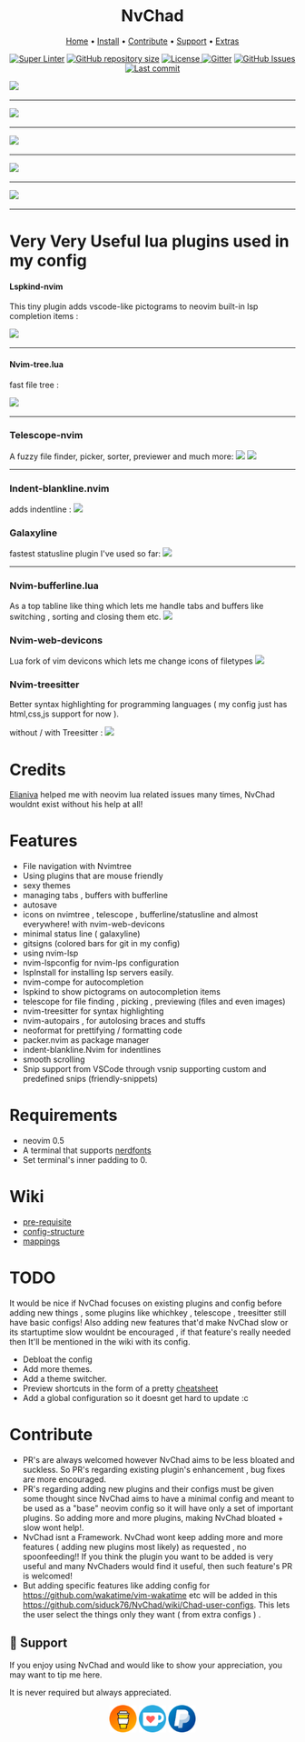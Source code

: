 <h1 align="center">NvChad</h1> 

<div align="center">
	<a href="https://github.com/siduck76/NvChad/wiki#clone-my-setup">Home</a>
  <span> • </span>
    	<a href="https://github.com/siduck76/NvChad/wiki#clone-my-setup">Install</a>
  <span> • </span>
       	<a href="https://github.com/siduck76/NvChad#contribute">Contribute</a>
  <span> • </span>
	<a href="https://github.com/siduck76/NvChad#gift_heart-support">Support</a>
  <span> • </span>
      	<a href="https://github.com/siduck76/NvChad/wiki/Chad-user-configs">Extras</a>
  <p></p>
</div>

<div align="center">
	
[![Super Linter](https://img.shields.io/github/workflow/status/siduck76/NvChad/Super-Linter/main?style=flat-square)]()
<a href="https://github.com/siduck76/NvChad"
        ><img
            src="https://img.shields.io/github/repo-size/siduck76/NvChad?style=flat-square"
            alt="GitHub repository size"
    /></a>
      <a href="https://github.com/siduck76/NvChad/blob/main/LICENSE"
        ><img
            src="https://img.shields.io/github/license/siduck76/NvChad?style=flat-square"
            alt="License"
    />
[![Gitter](https://img.shields.io/gitter/room/siduck76/NvChad?style=flat-square)](https://gitter.im/neovim-dotfiles/community?utm_source=badge&utm_medium=badge&utm_campaign=pr-badge)
[![GitHub Issues](https://img.shields.io/github/issues/siduck76/NvChad.svg?style=flat-square)]()
 <a href="https://github.com/siduck76/NvChad/pulse">
      <img alt="Last commit" src="https://img.shields.io/github/last-commit/siduck76/NvChad?style=flat-square"/>
    </a>
</div>	      

<img src ="https://cdn.discordapp.com/attachments/610012460828852229/853933487295299584/unknown.png"><hr>
<img src ="https://raw.githubusercontent.com/siduck76/dotfiles/master/rice%20flex/dashboard-nvim.png"><hr>
<img src ="https://raw.githubusercontent.com/siduck76/dotfiles/master/rice%20flex/initialNvim1.png"><hr>
<img src ="https://raw.githubusercontent.com/siduck76/dotfiles/master/rice%20flex/initialNvim.png"><hr>
<img src ="https://raw.githubusercontent.com/siduck76/dotfiles/master/rice%20flex/nvimRice2.png"><hr>

# Very Very Useful lua plugins used in my config

#### Lspkind-nvim

This tiny plugin adds vscode-like pictograms to neovim built-in lsp completion items :

<kbd><img src = "https://raw.githubusercontent.com/siduck76/dotfiles/master/rice%20flex/lspkind.png"></kbd><hr>

#### Nvim-tree.lua

fast file tree :

<kbd><img src = "https://raw.githubusercontent.com/siduck76/dotfiles/master/rice%20flex/nvimtree.png"></kbd><hr>

### Telescope-nvim

A fuzzy file finder, picker, sorter, previewer and much more:
<kbd> <img src = "https://raw.githubusercontent.com/siduck76/dotfiles/master/rice%20flex/tel.png"></kbd>
<kbd> <img src = "https://raw.githubusercontent.com/siduck76/dotfiles/master/rice%20flex/telmedia.png"></kbd><hr>

### Indent-blankline.nvim

adds indentline :
<kbd> <img src = "https://raw.githubusercontent.com/siduck76/dotfiles/master/rice%20flex/blanklineNvim.png"></kbd>

### Galaxyline

fastest statusline plugin I've used so far:
<kbd><img src = "https://raw.githubusercontent.com/siduck76/dotfiles/master/rice%20flex/statusline.png"></kbd><hr>

### Nvim-bufferline.lua

As a top tabline like thing which lets me handle tabs and buffers like switching , sorting and closing them etc.
<kbd> <img src = "https://raw.githubusercontent.com/siduck76/dotfiles/master/rice%20flex/bufferline.png"></kbd>

### Nvim-web-devicons

Lua fork of vim devicons which lets me change icons of filetypes
<kbd> <img src = "https://raw.githubusercontent.com/siduck76/dotfiles/master/rice%20flex/image.png"></kbd>

### Nvim-treesitter

Better syntax highlighting for programming languages ( my config just has html,css,js support for now ).

without / with Treesitter :
<kbd> <img src = "https://raw.githubusercontent.com/siduck76/dotfiles/master/rice%20flex/woTree.png"></kbd>

# Credits

[Elianiva](https://github.com/elianiva) helped me with neovim lua related issues many times, NvChad wouldnt exist without his help at all!

# Features

- File navigation with Nvimtree
- Using plugins that are mouse friendly
- sexy themes
- managing tabs , buffers with bufferline
- autosave
- icons on nvimtree , telescope , bufferline/statusline and almost everywhere! with nvim-web-devicons
- minimal status line ( galaxyline)
- gitsigns (colored bars for git in my config)
- using nvim-lsp
- nvim-lspconfig for nvim-lps configuration
- lspInstall for installing lsp servers easily.
- nvim-compe for autocompletion
- lspkind to show pictograms on autocompletion items
- telescope for file finding , picking , previewing (files and even images)
- nvim-treesitter for syntax highlighting
- nvim-autopairs , for autolosing braces and stuffs
- neoformat for prettifying / formatting code
- packer.nvim as package manager
- indent-blankline.Nvim for indentlines
- smooth scrolling
- Snip support from VSCode through vsnip supporting custom and predefined snips (friendly-snippets)

# Requirements

- neovim 0.5
- A terminal that supports [nerdfonts](https://github.com/ryanoasis/nerd-fonts)
- Set terminal's inner padding to 0.

# Wiki

- [pre-requisite](https://github.com/siduck76/NvChad/wiki/Lua-guides)
- [config-structure](https://github.com/siduck76/NvChad/wiki#config-structure)
- [mappings](https://github.com/siduck76/NvChad/wiki/mappings)

# TODO

It would be nice if NvChad focuses on existing plugins and config before adding new things , some plugins like whichkey , telescope , treesitter still have basic configs! Also adding new features that'd make NvChad slow or its startuptime slow wouldnt be encouraged , if that feature's really needed then It'll be mentioned in the wiki with its config.

- Debloat the config
- Add more themes.
- Add a theme switcher.
- Preview shortcuts in the form of a pretty [cheatsheet](https://user-images.githubusercontent.com/59060246/122490009-95fd9980-cffe-11eb-9676-78019aa2cd65.png)
- Add a global configuration so it doesnt get hard to update :c

# Contribute

- PR's are always welcomed however NvChad aims to be less bloated and suckless. So PR's regarding existing plugin's enhancement , bug fixes are more encouraged.
- PR's regarding adding new plugins and their configs must be given some thought since NvChad aims to have a minimal config and meant to be used as a "base" neovim config so it will have only a set of important plugins. So adding more and more plugins, making NvChad bloated + slow wont help!.
- NvChad isnt a Framework. NvChad wont keep adding more and more features ( adding new plugins most likely) as requested , no spoonfeeding!! If you think the plugin you want to be added is very useful and many NvChaders would find it useful, then such feature's PR is welcomed!
- But adding specific features like adding config for https://github.com/wakatime/vim-wakatime etc will be added in this https://github.com/siduck76/NvChad/wiki/Chad-user-configs. This lets the user select the things only they want ( from extra configs ) .

## :gift_heart: Support

If you enjoy using NvChad and would like to show your appreciation, you may want to tip me here.

It is never required but always appreciated.

<p align="center">
  <a href="https://www.buymeacoffee.com/siduck7" target="_blank"><img alt="undefined" width="48px" src="https://raw.githubusercontent.com/adi1090x/files/master/other/1.png"></a>
  <a href="https://ko-fi.com/siduck76" target="_blank"><img alt="undefined" width="48px" src="https://raw.githubusercontent.com/adi1090x/files/master/other/2.png"></a>
  <a href="https://www.paypal.com/paypalme/siduck76" target="_blank"><img alt="undefined" width="48px" src="https://raw.githubusercontent.com/adi1090x/files/master/other/3.png"></a>
</p>
